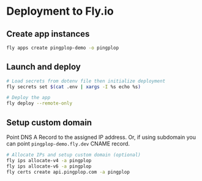 # Deployment to Fly.io

## Create app instances

```sh
fly apps create pingplop-demo -o pingplop
```

## Launch and deploy

```sh
# Load secrets from dotenv file then initialize deployment
fly secrets set $(cat .env | xargs -I %s echo %s)

# Deploy the app
fly deploy --remote-only
```

## Setup custom domain

Point DNS A Record to the assigned IP address.
Or, if using subdomain you can point `pingplop-demo.fly.dev` CNAME record.

```sh
# Allocate IPs and setup custom domain (optional)
fly ips allocate-v4 -a pingplop
fly ips allocate-v6 -a pingplop
fly certs create api.pingplop.com -a pingplop
```
